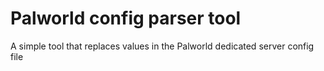 # Palworld config parser tool

A simple tool that replaces values in the Palworld dedicated server config file